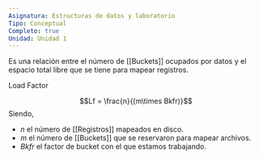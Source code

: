 ```yaml
---
Asignatura: Estructuras de datos y laboratorio
Tipo: Conceptual
Completo: true
Unidad: Unidad 1
---
```


Es una relación entre el número de [[Buckets]] ocupados por datos y el espacio total libre que se tiene para mapear registros. 

Load Factor

$$Lf = \frac{n}{(m\times Bkfr)}$$
Siendo,

- $n$ el número de [[Registros]] mapeados en disco.
- $m$ el número de [[Buckets]] que se reservaron para mapear archivos.
- $Bkfr$ el factor de bucket con el que estamos trabajando.